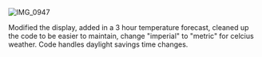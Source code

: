 ![IMG_0947](https://github.com/user-attachments/assets/51776368-6355-446a-80fd-eba582651fbb)

Modified the display, added in a 3 hour temperature forecast, cleaned up the code to be easier to maintain, change "imperial" to "metric" for celcius weather. Code handles daylight savings time changes.
